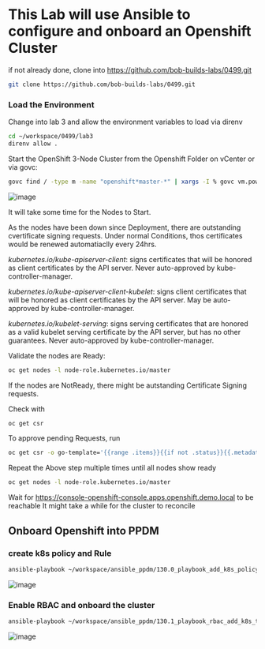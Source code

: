 # This Lab will use Ansible to configure and onboard an Openshift Cluster



if not already done, clone into https://github.com/bob-builds-labs/0499.git
```bash
git clone https://github.com/bob-builds-labs/0499.git
```
### Load the Environment
Change into lab 3 and allow the environment variables to load via direnv

```bash
cd ~/workspace/0499/lab3
direnv allow .
```

Start the OpenShift 3-Node Cluster  from the Openshift Folder on vCenter or via govc: 

```bash
govc find / -type m -name "openshift*master-*" | xargs -I % govc vm.power -on -vm.ipath=%
```

![image](https://github.com/bob-builds-labs/bob-builds-labs.github.io/assets/8255007/1f3f196e-9780-4989-a2b4-90da7a4361c2)

It will take some time for the Nodes to Start.

As the nodes have been down since Deployment, there are outstanding cvertificate signing requests. Under normal Conditions, thos certificates would be renewed automatiaclly every 24hrs. 

*kubernetes.io/kube-apiserver-client*: signs certificates that will be honored as client certificates by the API server. Never auto-approved by kube-controller-manager.

*kubernetes.io/kube-apiserver-client-kubelet*: signs client certificates that will be honored as client certificates by the API server. May be auto-approved by kube-controller-manager.

*kubernetes.io/kubelet-serving*: signs serving certificates that are honored as a valid kubelet serving certificate by the API server, but has no other guarantees. Never auto-approved by kube-controller-manager.


Validate the nodes are Ready:
```bash
oc get nodes -l node-role.kubernetes.io/master
```

If the nodes are NotReady, there might be autstanding Certificate Signing requests.  

Check with  
```bash
oc get csr
```
To approve pending Requests, run

```bash
oc get csr -o go-template='{{range .items}}{{if not .status}}{{.metadata.name}}{{"\n"}}{{end}}{{end}}' | xargs oc adm certificate approve
```

Repeat the Above step multiple times until all nodes show ready 
```bash
oc get nodes -l node-role.kubernetes.io/master
```


Wait for https://console-openshift-console.apps.openshift.demo.local to be reachable
It might take a while for the cluster to reconcile
## Onboard Openshift into PPDM



### create k8s policy and Rule

```bash
ansible-playbook ~/workspace/ansible_ppdm/130.0_playbook_add_k8s_policy_and_rule.yml
```
![image](https://github.com/bob-builds-labs/bob-builds-labs.github.io/assets/8255007/0a94f626-1c4d-4b6a-be03-64608f6347ec)


### Enable RBAC and onboard the cluster
```bash
ansible-playbook ~/workspace/ansible_ppdm/130.1_playbook_rbac_add_k8s_to_ppdm.yml -e '{"details": {"k8s": {"distributionType": "VANILLA_ON_VSPHERE","vCenterId": "aee5f921-d2c6-5d5d-bfe7-e031e8241d2b"}}}'
```
![image](https://github.com/bob-builds-labs/bob-builds-labs.github.io/assets/8255007/0c8da6a2-48d1-4320-ad04-65f9a3aa6fba)



